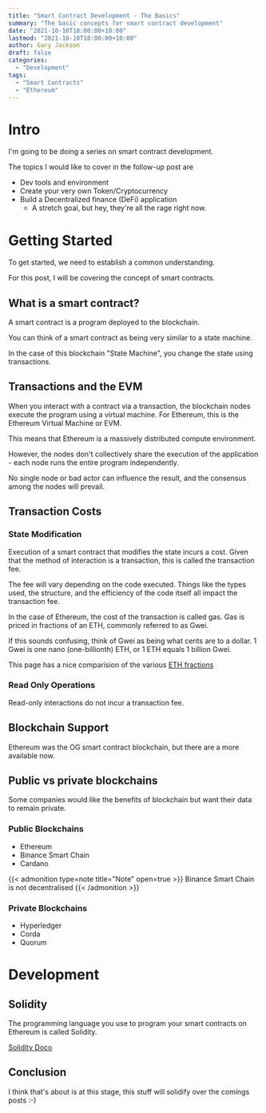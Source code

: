 ```yaml
---
title: "Smart Contract Development - The Basics"
summary: "The basic concepts for smart contract development"
date: "2021-10-10T18:00:00+10:00"
lastmod: "2021-10-10T18:00:00+10:00"
author: Gary Jackson
draft: false
categories:
  - "Development"
tags:
  - "Smart Contracts"
  - "Ethereum"
---
```


# Intro

I'm going to be doing a series on smart contract development.

The topics I would like to cover in the follow-up post are

- Dev tools and environment
- Create your very own Token/Cryptocurrency
- Build a Decentralized finance (DeFi) application
  - A stretch goal, but hey, they're all the rage right now.

# Getting Started

To get started, we need to establish a common understanding.

For this post, I will be covering the concept of smart contracts.

## What is a smart contract?

A smart contract is a program deployed to the blockchain.

You can think of a smart contract as being very similar to a state machine.

In the case of this blockchain "State Machine", you change the state using transactions.

## Transactions and the EVM

When you interact with a contract via a transaction, the blockchain nodes execute the program using a virtual machine. For Ethereum, this is the Ethereum Virtual Machine or EVM.

This means that Ethereum is a massively distributed compute environment.

However, the nodes don't collectively share the execution of the application - each node runs the entire program independently.

No single node or bad actor can influence the result, and the consensus among the nodes will prevail.

## Transaction Costs

### State Modification

Execution of a smart contract that modifies the state incurs a cost.
Given that the method of interaction is a transaction, this is called the transaction fee.

The fee will vary depending on the code executed.
Things like the types used, the structure, and the efficiency of the code itself all impact the transaction fee.

In the case of Ethereum, the cost of the transaction is called gas. Gas is priced in fractions of an ETH, commonly referred to as Gwei.

If this sounds confusing, think of Gwei as being what cents are to a dollar.
1 Gwei is one nano (one-billionth) ETH, or 1 ETH equals 1 billion Gwei.

This page has a nice comparision of the various [ETH fractions](https://academy.binance.com/en/glossary/gwei)

### Read Only Operations

Read-only interactions do not incur a transaction fee.

## Blockchain Support

Ethereum was the OG smart contract blockchain, but there are a more available now.

## Public vs private blockchains

Some companies would like the benefits of blockchain but want their data to remain private.

### Public Blockchains

- Ethereum
- Binance Smart Chain
- Cardano

{{< admonition type=note title="Note" open=true >}}
Binance Smart Chain is not decentralised
{{< /admonition >}}

### Private Blockchains

- Hyperledger
- Corda
- Quorum

# Development

## Solidity

The programming language you use to program your smart contracts on Ethereum is called Solidity.

[Solidity Doco](https://docs.soliditylang.org/en/v0.8.9/)

## Conclusion

I think that's about is at this stage, this stuff will solidify over the comings posts :-)
